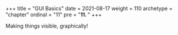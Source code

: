 +++
title = "GUI Basics"
date = 2021-08-17
weight = 110
archetype = "chapter"
ordinal = "11"
pre = "<b>11. </b>"
+++


Making things visible, graphically!

